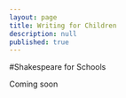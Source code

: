 ```yaml
---
layout: page
title: Writing for Children
description: null
published: true
---
```






#Shakespeare for Schools

Coming soon
